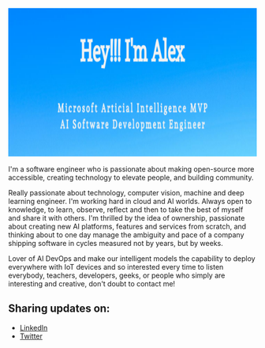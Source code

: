 <img src="https://raw.githubusercontent.com/alexandergg/alexandergg/master/gh-header-image-cropped.png" width="1000" height="300">

I'm a software engineer who is passionate about making open-source more accessible, creating technology to elevate people, and building community. 

Really passionate about technology, computer vision, machine and deep learning engineer. I'm working hard in cloud and AI worlds. Always open to knowledge, to learn, observe, reflect and then to take the best of myself and share it with others. I'm thrilled by the idea of ownership, passionate about creating new AI platforms, features and services from scratch, and thinking about to one day manage the ambiguity and pace of a company shipping software in cycles measured not by years, but by weeks.

Lover of AI DevOps and make our intelligent models the capability to deploy everywhere with IoT devices and so interested every time to listen everybody, teachers, developers, geeks, or people who simply are interesting and creative, don't doubt to contact me!

## Sharing updates on:

- <a href="https://www.linkedin.com/in/monicampowell/">LinkedIn</a>
- <a href="https://twitter.com/alexndrglez">Twitter</a>
